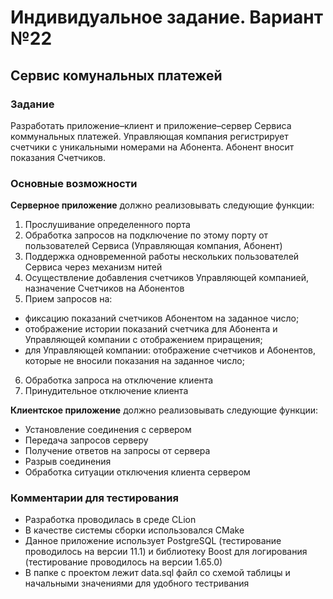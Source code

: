 # Индивидуальное задание. Вариант №22
## Сервис комунальных платежей

### Задание

Разработать приложение–клиент и приложение–сервер Сервиса коммунальных платежей. Управляющая компания регистрирует счетчики с уникальными номерами на Абонента. Абонент вносит показания Счетчиков.

### Основные возможности

**Серверное приложение** должно реализовывать следующие функции:
1. Прослушивание определенного порта
2. Обработка запросов на подключение по этому порту от пользователей Сервиса (Управляющая компания, Абонент)
3. Поддержка одновременной работы нескольких пользователей Сервиса через механизм нитей
4. Осуществление добавления счетчиков Управляющей компанией, назначение Счетчиков на Абонентов
5. Прием запросов на:
  * фиксацию показаний счетчиков Абонентом на заданное число;
  * отображение истории показаний счетчика для Абонента и Управляющей компании с отображением приращения; 
  * для Управляющей компании: отображение счетчиков и Абонентов, которые не вносили показания на заданное число;
6. Обработка запроса на отключение клиента
7. Принудительное отключение клиента

**Клиентское приложение** должно реализовывать следующие функции:
* Установление соединения с сервером
* Передача запросов серверу
* Получение ответов на запросы от сервера
* Разрыв соединения
* Обработка ситуации отключения клиента сервером

### Комментарии для тестирования
* Разработка проводилась в среде CLion
* В качестве системы сборки использовался CMake
* Данное приложение использует PostgreSQL (тестирование проводилось на версии 11.1) и библиотеку Boost для логирования (тестирование проводилось на версии 1.65.0)
* В папке с проектом лежит data.sql файл со схемой таблицы и начальными значениями для удобного тестривания
